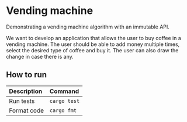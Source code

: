# Vending machine

Demonstrating a vending machine algorithm with an immutable API.

We want to develop an application that allows the user to buy coffee in a vending machine. The user should be able to add money multiple times, select the desired type of coffee and buy it. The user can also draw the change in case there is any.

## How to run

| Description | Command |
| :--- | :--- |
| Run tests | `cargo test` |
| Format code | `cargo fmt` |

